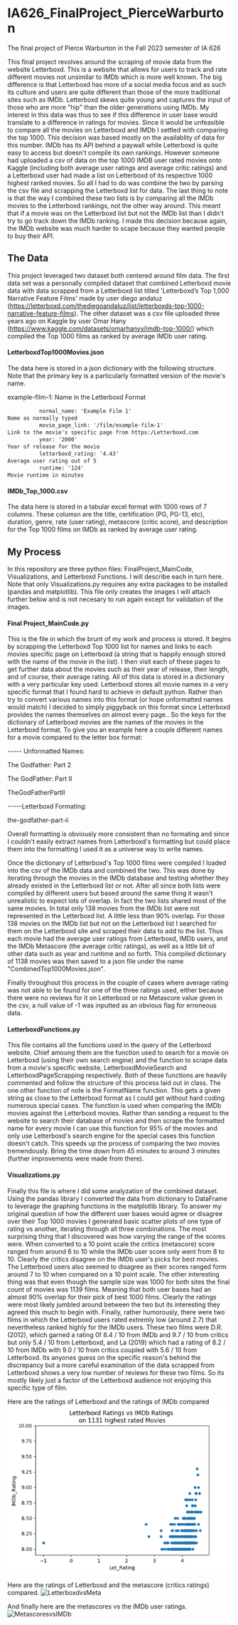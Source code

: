 # IA626_FinalProject_PierceWarburton
The final project of Pierce Warburton in the Fall 2023 semester of IA 626

This final project revolves around the scraping of movie data from the website Letterboxd. This is a website that allows for users to track and rate different movies not
unsimilar to IMDb which is more well known. The big difference is that Letterboxd has more of a social media focus and as such its culture and users are
quite different than those of the more traditional sites such as IMDb. Letterboxd skews quite young and captures the input of those who are more "hip" than 
the older generations using IMDb. My interest in this data was thus to see if this difference in user base would translate to a difference in ratings for movies. Since it
would be unfeasible to compare all the movies on Letterboxd and IMDb I settled with comparing the top 1000. This decision was based mostly on the availablity of data for 
this number. IMDb has its API behind a paywall while Letterboxd is quite easy to access but doesn't compile its own rankings. However someone had uploaded a csv of data on 
the top 1000 IMDB user rated movies onto Kaggle (including both average user ratings and average critic ratings) and a Letterboxd user had made a list on Letterboxd of its respective 1000 highest ranked movies. So all I had to do was combine the two by parsing the csv file and scrapping the Letterboxd list for data. The last thing to note is that the way I combined these two lists is by comparing all the IMDb movies to the Letterboxd rankings, not the other way around. This meant that if a movie was on the Letterboxd list but not the IMDb list than I didn't try to go track down the IMDb ranking. I made this decision because again, the IMDb website was much harder to scape because they wanted people to buy their API.

## The Data
This project leveraged two dataset both centered around film data. The first data set was a personally compiled dataset that combined Letterboxd movie data with data scrapped from a Letterboxd list titled 'Letterboxd’s Top 1,000 Narrative Feature Films' made by user diego andaluz (https://letterboxd.com/thediegoandaluz/list/letterboxds-top-1000-narrative-feature-films). The other dataset was a csv file uploaded three years ago on Kaggle by user Omar Hany (https://www.kaggle.com/datasets/omarhanyy/imdb-top-1000/) which compiled the Top 1000 films as ranked by average IMDb user rating. 

#### LetterboxdTop1000Movies.json
The data here is stored in a json dictionary with the following structure. Note that the primary key is a particularly formatted version of the movie's name. 


example-film-1:                                                              Name in the Letterboxd Format
```                                                         
          normal_name: 'Example Film 1'                                      Name as normally typed
          movie_page_link: '/film/example-film-1'                            Link to the movie's specific page from https:/Letterboxd.com
          year: '2000'                                                       Year of release for the movie
          letterboxd_rating: '4.43'                                          Average user rating out of 5
          runtime: '124'                                                     Movie runtime in minutes
```
#### IMDb_Top_1000.csv
The data here is stored in a tabular excel format with 1000 rows of 7 columns. These columsn are the title, certification (PG, PG-13, etc), duration, genre, rate (user rating), metascore (critic score), and description for the Top 1000 films on IMDb as ranked by average user rating. 

## My Process
In this repository are three python files: FinalProject_MainCode, Visualizations, and Letterboxd Functions. I will describe each in turn here. Note that only Visualizations.py requires any extra packages to be installed (pandas and matplotlib). This file only creates the images I will attach further below and is not necesary to run again except for validation of the images. 
#### Final Project_MainCode.py
This is the file in which the brunt of my work and process is stored. It begins by scrapping the Letterboxd Top 1000 list for names and links to each movies specific page on Letterboxd (a string that is happily enough stored with the name of the movie in the list). I then visit each of these pages to get further data about the movies such as their year of release, their length, and of course, their average rating. All of this data is stored in a dictionary with a very particular key used. Letterboxd stores all movie names in a very specific format that I found hard to achieve in default python. Rather than try to convert various names into this format (or hope unformatted names would match) I decided to simply piggyback on this format since Letterboxd provides the names themselves on almost every page.. So the keys for the dictionary of Letterboxd movies are the names of the movies in the Letterboxd format. To give you an example here a couple different names for a movie compared to the letter box format:


----- Unformatted Names:

The Godfather: Part 2

The GodFather: Part II

TheGodFatherPartII


-----Letterboxd Formating:

the-godfather-part-ii



Overall formatting is obviously more consistent than no formating and since I couldn't easily extract names from Letterboxd's formatting but could place them into the formatting I used it as a universe way to write names. 

Once the dictionary of Letterboxd's Top 1000 films were compiled I loaded into the csv of the IMDb data and combined the two. This was done by iterating through the movies in the IMDb database and testing whether they already existed in the Letterboxd list or not. After all since both lists were compiled by different users but based around the same thing it wasn't unrealistic to expect lots of overlap. In fact the two lists shared most of the same movies. In total only 138 movies from the IMDb list were not represented in the Letterboxd list. A little less than 90% overlap. For those 138 movies on the IMDb list but not on the Letterboxd list I searched for them on the Letterboxd site and scraped their data to add to the list. Thus each movie had the average user ratings from Letterboxd, IMDb users, and the IMDb Metascore (the average critic ratings), as well as a little bit of other data such as year and runtime and so forth. This compiled dictionary of 1138 movies was then saved to a json file under the name "CombinedTop1000Movies.json".

Finally throughout this process in the couple of cases where average rating was not able to be found for one of the three ratings used, either because there were no reviews for it on Letterboxd or no Metascore value given in the csv, a null value of -1 was inputted as an obvious flag for erroneous data.

#### LetterboxdFunctions.py
This file contains all the functions used in the query of the Letterboxd website. Chief amoung them are the function used to search for a movie on Letterboxd (using their own search engine) and the function to scrape data from a movie's specific website, LetterboxdMovieSearch and LetterboxdPageScrapping respectively. Both of these functions are heavily commented and follow the structure of this process laid out in class. The one other function of note is the FormatName function. This gets a given string as close to the Letterboxd format as I could get without hard coding numerous special cases. The function is used when comparing the IMDb movies against the Letterboxd movies. Rather than sending a request to the website to search their database of movies and then scrape the formatted name for every movie I can use this function for 95% of the movies and only use Letterboxd's search engine for the special cases this function doesn't catch. This speeds up the process of comparing the two movies tremendously. Bring the time down from 45 minutes to around 3 minutes (further improvements were made from there).

#### Visualizations.py
Finally this file is where I did some analyzation of the combined dataset. Using the pandas library I converted the data from dictionary to DataFrame to leverage the graphing functions in the matplotlib library. To answer my original question of how the different user bases would agree or disagree over their Top 1000 movies I generated basic scatter plots of one type of rating vs another, iterating through all three combinations. The most surprising thing that I discovered was how varying the range of the scores were. When converted to a 10 point scale the critics (metascore) score ranged from around 6 to 10 while the IMDb user score only went from 8 to 10. Clearly the critics disagree on the IMDb user's picks for best movies. The Letterboxd users also seemed to disagree as their scores ranged form around 7 to 10 when compared on a 10 point scale. The other interesting thing was that even though the sample size was 1000 for both sites the final count of movies was 1139 films. Meaning that both user bases had an almost 90% overlap for their pick of best 1000 films. Clearly the ratings were most likely jumbled around between the two but its interesting they agreed this much to begin with. Finally, rather humorously, there were two films in which the Letterboxd users rated extremly low (around 2.7) that nevertheless ranked highly for the IMDb users. These two films were D.R. (2012), which garned a rating 0f 8.4 / 10 from IMDb and 9.7 / 10 from critics but only 5.4 / 10 from Letterboxd, and La (2019) which had a rating of 8.2 / 10 from IMDb with 9.0 / 10 from critics coupled with 5.6 / 10 from Letterboxd. Its anyones guess on the specific reason's behind the discrepancy but a more careful examination of the data scrapped from Letterboxd shows a very low number of reviews for these two films. So its mostly likely just a factor of the Letterboxd audience not enjoying this specific type of film. 


Here are the ratings of Letterboxd and the ratings of IMDb compared
![LetterboxdvsIMDb](LetterboxdvsIMDb.png)


Here are the ratings of Letterboxd and the metascore (critics ratings) compared.
![LetterboxdvsMeta](LetterboxdvsMeta.png)

And finally here are the metascores vs the IMDb user ratings. 
![MetascoresvsIMDb](MetascoresvsIMDb.png)




